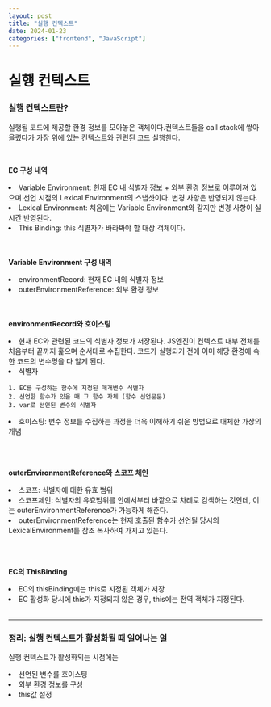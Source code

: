 ```yaml
---
layout: post
title: "실행 컨텍스트"
date: 2024-01-23
categories: ["frontend", "JavaScript"]
---
```


# 실행 컨텍스트


### 실행 컨텍스트란?
실행될 코드에 제공할 환경 정보를 모아놓은 객체이다.컨텍스트들을 call stack에 쌓아올렸다가 가장 위에 있는 컨텍스트와 관련된 코드 실행한다.

<br/>

<b>EC 구성 내역</b>
<li>Variable Environment: 현재 EC 내 식별자 정보 + 외부 환경 정보로 이루어져 있으며 선언 시점의 Lexical Environment의 스냅샷이다. 변경 사항은 반영되지 않는다.
</li>
<li>Lexical Environment: 처음에는 Variable Environment와 같지만 변경 사항이 실시간 반영된다.</li>
<li>This Binding: this 식별자가 바라봐야 할 대상 객체이다.</li>

<br/>
<br/>

<b>Variable Environment 구성 내역</b>
<li>environmentRecord: 현재 EC 내의 식별자 정보</li>
<li>outerEnvironmentReference: 외부 환경 정보</li>
<br/>
<br/>

<b>environmentRecord와 호이스팅</b>
<li> 현재 EC와 관련된 코드의 식별자 정보가 저장된다. JS엔진이 컨텍스트 내부 전체를 처음부터 끝까지 훑으며 순서대로 수집한다. 코드가 실행되기 전에 이미 해당 환경에 속한 코드의 변수명을 다 알게 된다. </li>

<li> 식별자</li>

    1. EC를 구성하는 함수에 지정된 매개변수 식별자
    2. 선언한 함수가 있을 때 그 함수 자체 (함수 선언문문)
    3. var로 선언된 변수의 식별자

<li> 호이스팅: 변수 정보를 수집하는 과정을 더욱 이해하기 쉬운 방법으로 대체한 가상의 개념</li>

<br/><br/>

<b>outerEnvironmentReference와 스코프 체인</b>
<li>스코프: 식별자에 대한 유효 범위</li>
<li>스코프체인: 식별자의 유효범위를 안에서부터 바깥으로 차례로 검색하는 것인데, 이는 outerEnvironmentReference가 가능하게 해준다. </li>
<li>outerEnvironmentReference는 현재 호출된 함수가 선언될 당시의 LexicalEnvironment를 참조 복사하여 가지고 있는다.</li>

<br/><br/>

<b>EC의 ThisBinding</b>
<li>EC의 thisBinding에는 this로 지정된 객체가 저장</li>
<li>EC 활성화 당시에 this가 지정되지 않은 경우, this에는 전역 객체가 지정된다.</li>
<br/>
<hr/>


### 정리: 실행 컨텍스트가 활성화될 때 일어나는 일
<p>실행 컨텍스트가 활성화되는 시점에는</p>
<li>선언된 변수를 호이스팅</li>
<li>외부 환경 정보를 구성</li>
<li>this값 설정</li>



